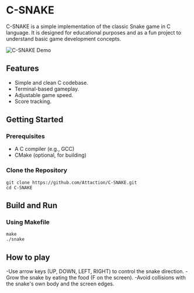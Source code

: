 # C-SNAKE

C-SNAKE is a simple implementation of the classic Snake game in C language. It is designed for educational purposes and as a fun project to understand basic game development concepts.

![C-SNAKE Demo](demo.gif)

## Features

- Simple and clean C codebase.
- Terminal-based gameplay.
- Adjustable game speed.
- Score tracking.

## Getting Started

### Prerequisites

- A C compiler (e.g., GCC)
- CMake (optional, for building)

### Clone the Repository

```
git clone https://github.com/Attaction/C-SNAKE.git
cd C-SNAKE
```

## Build and Run

### Using Makefile

```
make
./snake
```

## How to play

-Use arrow keys (UP, DOWN, LEFT, RIGHT) to control the snake direction.
-Grow the snake by eating the food (F on the screen).
-Avoid collisions with the snake's own body and the screen edges.
